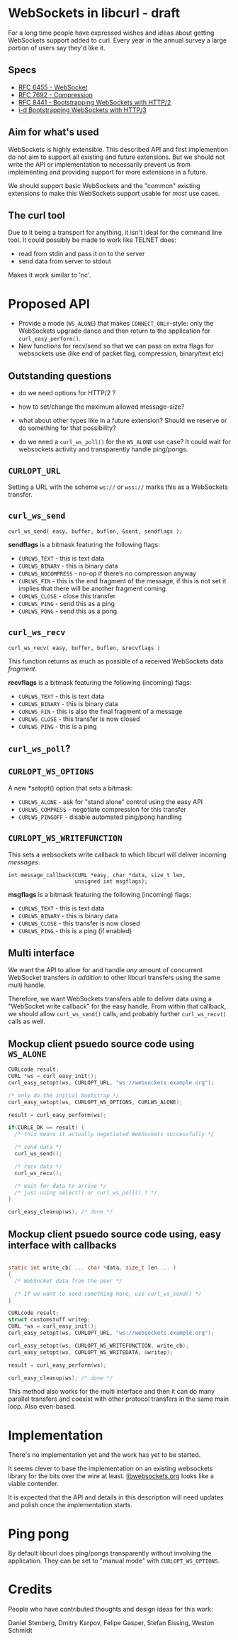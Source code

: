 # WebSockets in libcurl - draft

For a long time people have expressed wishes and ideas about getting WebSockets support added to curl. Every year in the annual survey a large portion of users say they'd like it.

## Specs

- [RFC 6455 - WebSocket](https://datatracker.ietf.org/doc/html/rfc6455)
- [RFC 7692 - Compression](https://datatracker.ietf.org/doc/html/rfc7692)
- [RFC 8441 - Bootstrapping WebSockets with HTTP/2](https://datatracker.ietf.org/doc/html/rfc8441)
- [i-d Bootstrapping WebSockets with HTTP/3](https://www.ietf.org/archive/id/draft-ietf-httpbis-h3-websockets-00.html)

## Aim for what's used

WebSockets is highly extensible. This described API and first implemention do
not aim to support all existing and future extensions. But we should not write
the API or implementation to necessarily prevent us from implementing and
providing support for more extensions in a future.

We should support basic WebSockets and the "common" existing extensions to
make this WebSockets support usable for *most* use cases.

## The curl tool

Due to it being a transport for anything, it isn't ideal for the command line tool. It could possibly be made to work like TELNET does:

 - read from stdin and pass it on to the server
 - send data from server to stdout

Makes it work similar to 'nc'.

# Proposed API

- Provide a mode (`WS_ALONE`) that makes `CONNECT_ONLY`-style: only the
  WebSockets upgrade dance and then return to the application for
  `curl_easy_perform()`.
- New functions for recv/send so that we can pass on extra flags for
  websockets use (like end of packet flag, compression, binary/text etc)

## Outstanding questions

- do we need options for HTTP/2 ?

- how to set/change the maximum allowed message-size?

- what about other types like in a future extension? Should we reserve or do
  something for that possibility?

- do we need a `curl_ws_poll()` for the `WS_ALONE` use case? It could wait
  for websockets activity and transparently handle ping/pongs.

## `CURLOPT_URL`

Setting a URL with the scheme `ws://` or `wss://` marks this as a WebSockets
transfer.

## `curl_ws_send`

    curl_ws_send( easy, buffer, buflen, &sent, sendflags );

**sendflags** is a bitmask featuring the following flags:

- `CURLWS_TEXT` - this is text data
- `CURLWS_BINARY` - this is binary data
- `CURLWS_NOCOMPRESS` - no-op if there’s no compression anyway
- `CURLWS_FIN` - this is the end fragment of the message, if this is not set
                  it implies that there will be another fragment coming.
- `CURLWS_CLOSE` - close this transfer
- `CURLWS_PING` - send this as a ping
- `CURLWS_PONG` - send this as a pong

## `curl_ws_recv`

    curl_ws_recv( easy, buffer, buflen, &recvflags )

This function returns as much as possible of a received WebSockets data
*fragment*.

**recvflags** is a bitmask featuring the following (incoming) flags:

- `CURLWS_TEXT` - this is text data
- `CURLWS_BINARY` - this is binary data
- `CURLWS_FIN` - this is also the final fragment of a message
- `CURLWS_CLOSE` - this transfer is now closed
- `CURLWS_PING` - this is a ping

## `curl_ws_poll`?



## `CURLOPT_WS_OPTIONS`

A new *setopt() option that sets a bitmask:

- `CURLWS_ALONE` - ask for "stand alone" control using the easy API
- `CURLWS_COMPRESS` - negotiate compression for this transfer
- `CURLWS_PINGOFF` - disable automated ping/pong handling

## `CURLOPT_WS_WRITEFUNCTION`

This sets a websockets write callback to which libcurl will deliver incoming
*messages*.

    int message_callback(CURL *easy, char *data, size_t len,
                         unsigned int msgflags);

**msgflags** is a bitmask featuring the following (incoming) flags:

- `CURLWS_TEXT` - this is text data
- `CURLWS_BINARY` - this is binary data
- `CURLWS_CLOSE` - this transfer is now closed
- `CURLWS_PING` - this is a ping (if enabled)

## Multi interface

We want the API to allow for and handle *any* amount of concurrent WebSocket
transfers *in addition* to other libcurl transfers using the same multi
handle.

Therefore, we want WebSockets transfers able to deliver data using a
"WebSocket write callback" for the easy handle. From within that callback, we
should allow `curl_ws_send()` calls, and probably further `curl_ws_recv()`
calls as well.

## Mockup client psuedo source code using `WS_ALONE`

~~~c
CURLcode result;
CURL *ws = curl_easy_init();
curl_easy_setopt(ws, CURLOPT_URL, "ws://websockets.example.org");

/* only do the initial bootstrap */
curl_easy_setopt(ws, CURLOPT_WS_OPTIONS, CURLWS_ALONE);

result = curl_easy_perform(ws);

if(CURLE_OK == result) {
  /* this means it actually negotiated WebSockets successfully */

  /* send data */
  curl_ws_send();

  /* recv data */
  curl_ws_recv();

  /* wait for data to arrive */
  /* just using select() or curl_ws_poll() ? */
}

curl_easy_cleanup(ws); /* done */
~~~

## Mockup client psuedo source code using, easy interface with callbacks

~~~c

static int write_cb( ... char *data, size_t len ... ) 
{
  /* WebSocket data from the peer */

  /* If we want to send something here, use curl_ws_send() */
}

CURLcode result;
struct customstuff writep;
CURL *ws = curl_easy_init();
curl_easy_setopt(ws, CURLOPT_URL, "ws://websockets.example.org");

curl_easy_setopt(ws, CURLOPT_WS_WRITEFUNCTION, write_cb);
curl_easy_setopt(ws, CURLOPT_WS_WRITEDATA, &writep);

result = curl_easy_perform(ws);

curl_easy_cleanup(ws); /* done */
~~~

This method also works for the multi interface and then it can do many
parallel transfers and coexist with other protocol transfers in the same main
loop. Also even-based.

# Implementation

There's no implementation yet and the work has yet to be started.

It seems clever to base the implementation on an existing websockets library
for the bits over the wire at least.
[libwebsockets.org](https://libwebsockets.org/) looks like a viable contender.

It is expected that the API and details in this description will need updates
and polish once the implementation starts.

# Ping pong

By default libcurl does ping/pongs transparently without involving the
application. They can be set to "manual mode" with `CURLOPT_WS_OPTIONS`.

# Credits

People who have contributed thoughts and design ideas for this work:

Daniel Stenberg, Dmitry Karpov, Felipe Gasper, Stefan Eissing, Weston Schmidt
